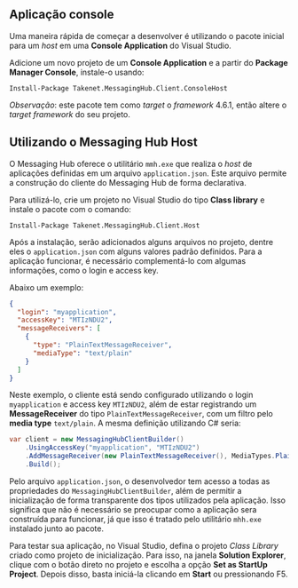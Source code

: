 ## Aplicação console

Uma maneira rápida de começar a desenvolver é utilizando o pacote inicial para um *host* em uma **Console Application** do Visual Studio.

Adicione um novo projeto de um **Console Application** e a partir do **Package Manager Console**, instale-o usando:

    Install-Package Takenet.MessagingHub.Client.ConsoleHost

*Observação*: este pacote tem como *target* o *framework* 4.6.1, então altere o *target framework* do seu projeto.

## Utilizando o Messaging Hub Host

O Messaging Hub oferece o utilitário `mmh.exe` que realiza o *host* de aplicações definidas em um arquivo `application.json`. Este arquivo permite a construção do cliente do Messaging Hub de forma declarativa.

Para utilizá-lo, crie um projeto no Visual Studio do tipo **Class library** e instale o pacote com o comando:

    Install-Package Takenet.MessagingHub.Client.Host

Após a instalação, serão adicionados alguns arquivos no projeto, dentre eles o `application.json` com alguns valores padrão definidos. Para a aplicação funcionar, é necessário complementá-lo com algumas informações, como o login e access key.

Abaixo um exemplo:

```json
{
  "login": "myapplication",
  "accessKey": "MTIzNDU2",
  "messageReceivers": [
    {
      "type": "PlainTextMessageReceiver",
      "mediaType": "text/plain"
    }
  ]
}
```

Neste exemplo, o cliente está sendo configurado utilizando o login `myapplication` e access key `MTIzNDU2`, além de estar registrando um **MessageReceiver** do tipo `PlainTextMessageReceiver`, com um filtro pelo **media type** `text/plain`. A mesma definição utilizando C# seria:

```csharp
var client = new MessagingHubClientBuilder()
    .UsingAccessKey("myapplication", "MTIzNDU2")
    .AddMessageReceiver(new PlainTextMessageReceiver(), MediaTypes.PlainText)
    .Build();
```

Pelo arquivo `application.json`, o desenvolvedor tem acesso a todas as propriedades do `MessagingHubClientBuilder`, além de permitir a inicialização de forma transparente dos tipos utilizados pela aplicação. Isso significa que não é necessário se preocupar como a aplicação sera construída para funcionar, já que isso é tratado pelo utilitário `mhh.exe` instalado junto ao pacote. 

Para testar sua aplicação, no Visual Studio, defina o projeto *Class Library* criado como projeto de inicialização. Para isso, na janela **Solution Explorer**, clique com o botão direto no projeto e escolha a opção **Set as StartUp Project**. Depois disso, basta iniciá-la clicando em **Start** ou pressionando F5.


